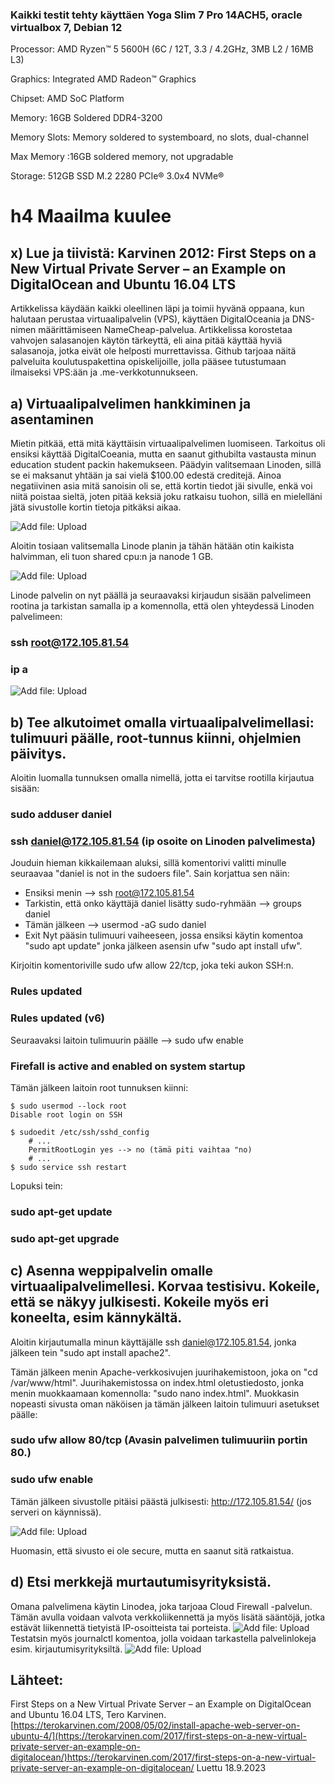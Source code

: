 ### Kaikki testit tehty käyttäen Yoga Slim 7 Pro 14ACH5, oracle virtualbox 7, Debian 12
Processor: AMD Ryzen™ 5 5600H (6C / 12T, 3.3 / 4.2GHz, 3MB L2 / 16MB L3)

Graphics: Integrated AMD Radeon™ Graphics

Chipset: AMD SoC Platform

Memory: 16GB Soldered DDR4-3200

Memory Slots: Memory soldered to systemboard, no slots, dual-channel

Max Memory :16GB soldered memory, not upgradable

Storage: 512GB SSD M.2 2280 PCIe® 3.0x4 NVMe®

# h4 Maailma kuulee
## x) Lue ja tiivistä: Karvinen 2012: First Steps on a New Virtual Private Server – an Example on DigitalOcean and Ubuntu 16.04 LTS
Artikkelissa käydään kaikki oleellinen läpi ja toimii hyvänä oppaana, kun halutaan perustaa virtuaalipalvelin (VPS), käyttäen DigitalOceania ja DNS-nimen määrittämiseen NameCheap-palvelua.
Artikkelissa korostetaa vahvojen salasanojen käytön tärkeyttä, eli aina pitää käyttää hyviä salasanoja, jotka eivät ole helposti murrettavissa. Github tarjoaa näitä palveluita koulutuspakettina opiskelijoille, jolla pääsee tutustumaan ilmaiseksi VPS:ään ja .me-verkkotunnukseen.

## a) Virtuaalipalvelimen hankkiminen ja asentaminen
Mietin pitkää, että mitä käyttäisin virtuaalipalvelimen luomiseen. Tarkoitus oli ensiksi käyttää DigitalCoeania, mutta en saanut githubilta vastausta minun education student packin hakemukseen. Päädyin valitsemaan Linoden, sillä se ei maksanut yhtään ja sai vielä $100.00 edestä creditejä.
Ainoa negatiivinen asia mitä sanoisin oli se, että kortin tiedot jäi sivulle, enkä voi niitä poistaa sieltä, joten pitää keksiä joku ratkaisu tuohon, sillä en mielelläni jätä sivustolle kortin tietoja pitkäksi aikaa.


![Add file: Upload](Images/Linonde-plan.JPG)

Aloitin tosiaan valitsemalla Linode planin ja tähän hätään otin kaikista halvimman, eli tuon shared cpu:n ja nanode 1 GB.

![Add file: Upload](Images/Linode-running.JPG)

Linode palvelin on nyt päällä ja seuraavaksi kirjaudun sisään palvelimeen rootina ja tarkistan samalla ip a komennolla, että olen yhteydessä Linoden palvelimeen:
### ssh root@172.105.81.54
### ip a

![Add file: Upload](Images/Root-login.jpg)

## b) Tee alkutoimet omalla virtuaalipalvelimellasi: tulimuuri päälle, root-tunnus kiinni, ohjelmien päivitys.
Aloitin luomalla tunnuksen omalla nimellä, jotta ei tarvitse rootilla kirjautua sisään:
### sudo adduser daniel
### ssh daniel@172.105.81.54 (ip osoite on Linoden palvelimesta)
Jouduin hieman kikkailemaan aluksi, sillä komentorivi valitti minulle seuraavaa "daniel is not in the sudoers file". Sain korjattua sen näin:
- Ensiksi menin --> ssh root@172.105.81.54
- Tarkistin, että onko käyttäjä daniel lisätty sudo-ryhmään --> groups daniel
- Tämän jälkeen --> usermod -aG sudo daniel
- Exit
Nyt pääsin tulimuuri vaiheeseen, jossa ensiksi käytin komentoa "sudo apt update" jonka jälkeen asensin ufw "sudo apt install ufw".

Kirjoitin komentoriville sudo ufw allow 22/tcp, joka teki aukon SSH:n.
### Rules updated
### Rules updated (v6)
Seuraavaksi laitoin tulimuurin päälle --> sudo ufw enable
### Firefall is active and enabled on system startup
Tämän jälkeen laitoin root tunnuksen kiinni:
```
$ sudo usermod --lock root
Disable root login on SSH

$ sudoedit /etc/ssh/sshd_config
    # ...
    PermitRootLogin yes --> no (tämä piti vaihtaa "no)
    # ...
$ sudo service ssh restart
```
Lopuksi tein:
### sudo apt-get update
### sudo apt-get upgrade

## c) Asenna weppipalvelin omalle virtuaalipalvelimellesi. Korvaa testisivu. Kokeile, että se näkyy julkisesti. Kokeile myös eri koneelta, esim kännykältä.
Aloitin kirjautumalla minun käyttäjälle ssh daniel@172.105.81.54, jonka jälkeen tein "sudo apt install apache2".

Tämän jälkeen menin Apache-verkkosivujen juurihakemistoon, joka on "cd /var/www/html". Juurihakemistossa on index.html oletustiedosto, jonka menin muokkaamaan komennolla: "sudo nano index.html".
Muokkasin nopeasti sivusta oman näköisen ja tämän jälkeen laitoin tulimuuri asetukset päälle:
### sudo ufw allow 80/tcp (Avasin palvelimen tulimuuriin portin 80.)
### sudo ufw enable

Tämän jälkeen sivustolle pitäisi päästä julkisesti: http://172.105.81.54/ (jos serveri on käynnissä).

![Add file: Upload](Images/Public_works.JPG)

Huomasin, että sivusto ei ole secure, mutta en saanut sitä ratkaistua.

## d) Etsi merkkejä murtautumisyrityksistä.
Omana palvelimena käytin Linodea, joka tarjoaa Cloud Firewall -palvelun. Tämän avulla voidaan valvota verkkoliikennettä ja myös lisätä sääntöjä, jotka estävät liikennettä tietyistä IP-osoitteista tai porteista.
![Add file: Upload](Images/Linode_firewall.JPG)
Testatsin myös journalctl komentoa, jolla voidaan tarkastella palvelinlokeja esim. kirjautumisyrityksiltä.
![Add file: Upload](Images/Palvelinlokit.jpg)

## Lähteet:
First Steps on a New Virtual Private Server – an Example on DigitalOcean and Ubuntu 16.04 LTS, Tero Karvinen. [https://terokarvinen.com/2008/05/02/install-apache-web-server-on-ubuntu-4/](https://terokarvinen.com/2017/first-steps-on-a-new-virtual-private-server-an-example-on-digitalocean/)https://terokarvinen.com/2017/first-steps-on-a-new-virtual-private-server-an-example-on-digitalocean/ Luettu 18.9.2023
